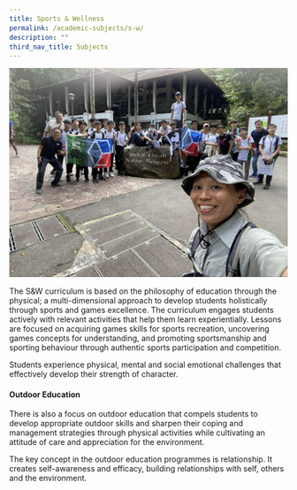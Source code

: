 ```yaml
---
title: Sports & Wellness
permalink: /academic-subjects/s-w/
description: ""
third_nav_title: Subjects
---
```

![](/images/Curriculum/IP%20-%20S&W%20Cover.jpg)

The S&W curriculum is based on the philosophy of education through the physical; a multi-dimensional approach to develop students holistically through sports and games excellence. The curriculum engages students actively with relevant activities that help them learn experientially. Lessons are focused on acquiring games skills for sports recreation, uncovering games concepts for understanding, and promoting sportsmanship and sporting behaviour through authentic sports participation and competition. 

Students experience physical, mental and social emotional challenges that effectively develop their strength of character.


#### Outdoor Education

There is also a focus on outdoor education that compels students to develop appropriate outdoor skills and sharpen their coping and management strategies through physical activities while cultivating an attitude of care and appreciation for the environment.

The key concept in the outdoor education programmes is relationship. It creates self-awareness and efficacy, building relationships with self, others and the environment.
